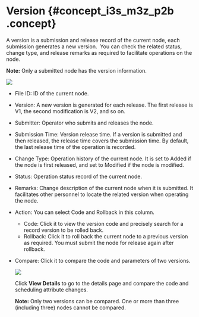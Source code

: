 # Version {#concept_i3s_m3z_p2b .concept}

A version is a submission and release record of the current node, each submission generates a new version.  You can check the related status, change type, and release remarks as required to facilitate operations on the node.

**Note:** Only a submitted node has the version information.

![](http://static-aliyun-doc.oss-cn-hangzhou.aliyuncs.com/assets/img/16305/15367330897932_en-US.png)

-   File ID: ID of the current node.
-   Version: A new version is generated for each release. The first release is V1, the second modification is V2, and so on.
-   Submitter: Operator who submits and releases the node.
-   Submission Time: Version release time. If a version is submitted and then released, the release time covers the submission time. By default, the last release time of the operation is recorded.
-   Change Type: Operation history of the current node. It is set to Added if the node is first released, and set to Modified if the node is modified.
-   Status: Operation status record of the current node.
-   Remarks: Change description of the current node when it is submitted. It facilitates other personnel to locate the related version when operating the node.
-   Action: You can select Code and Rollback in this column.
    -   Code: Click it to view the version code and precisely search for a record version to be rolled back.
    -   Rollback: Click it to roll back the current node to a previous version as required. You must submit the node for release again after rollback.
-   Compare: Click it to compare the code and parameters of two versions.

    ![](http://static-aliyun-doc.oss-cn-hangzhou.aliyuncs.com/assets/img/16305/15367330897933_en-US.png)

    Click **View Details** to go to the details page and compare the code and scheduling attribute changes.

    **Note:** Only two versions can be compared. One or more than three \(including three\) nodes cannot be compared.


